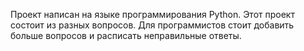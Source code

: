 Проект написан на языке программирования Python. Этот проект состоит из разных вопросов. Для программистов стоит добавить больше вопросов и расписать неправильные ответы.
